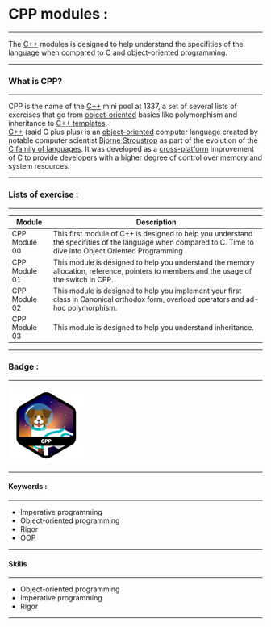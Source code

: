 # CPP modules :

---

The [C++](https://en.wikipedia.org/wiki/C%2B%2B) modules is designed to help understand the specifities of the language when compared to [C](https://en.wikipedia.org/wiki/C_(programming_language)) and [object-oriented](https://www.w3schools.com/cpp/cpp_oop.asp) programming.

---

### What is CPP?

---

CPP is the name of the [C++](https://en.wikipedia.org/wiki/C%2B%2B) mini pool at 1337, a set of several lists of exercises that go from [object-oriented](https://www.w3schools.com/cpp/cpp_oop.asp) basics like polymorphism and inheritance to [C++ templates](https://en.wikipedia.org/wiki/C%2B%2B).
<br/>
[C++](https://en.wikipedia.org/wiki/C%2B%2B) (said C plus plus) is an [object-oriented](object-oriented) computer language created by notable computer scientist [Bjorne Stroustrop](https://en.wikipedia.org/wiki/Bjarne_Stroustrup) as part of the evolution of the [C family of languages](https://en.wikipedia.org/wiki/List_of_C-family_programming_languages). It was developed as a [cross-platform](https://en.wikipedia.org/wiki/Cross-platform_software) improvement of [C](https://en.wikipedia.org/wiki/C_(programming_language)) to provide developers with a higher degree of control over memory and system resources.

---

### Lists of exercise :

---

| Module | Description |
|--- |--- |
|CPP Module 00 | This first module of C++ is designed to help you understand the specifities of the language when compared to C. Time to dive into Object Oriented Programming |
|CPP Module 01 | This module is designed to help you understand the memory allocation, reference, pointers to members and the usage of the switch in CPP.|
|CPP Module 02 | This module is designed to help you implement your first class in Canonical orthodox form, overload operators and ad-hoc polymorphism.|
|CPP Module 03 | This module is designed to help you understand inheritance.|

---

### Badge :

---

<img src="./images/cppn.png" width="150" height="150"/>

---

#### Keywords :

---

- Imperative programming
- Object-oriented programming
- Rigor
- OOP

---

#### Skills

---

- Object-oriented programming
- Imperative programming
- Rigor

---
